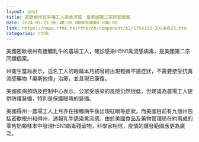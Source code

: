 ```yaml
---
layout: post
title: 密歇根州乳牛場工人染禽流感　是美國第二宗同類個案
date: 2024-05-23 06:48:08.000000000 +08:00
link: https://news.rthk.hk/rthk/ch/component/k2/1754313-20240523.htm
categories: rthk
---
```


美國密歇根州有接觸乳牛的農場工人，確診感染H5N1禽流感病毒，是美國第二宗同類個案。

州衛生當局表示，這名工人的眼睛本月初曾經出現輕微不適症狀，不需要接受抗禽流感藥物「奧斯他偉」治療，並且現已康復。

美國疾病預防及控制中心表示，公眾受感染的風險仍然很低，但建議為農場工人提供防護裝備，特別是保護眼睛的裝備。

美國得州一農場工人上月亦在接觸病牛後出現紅眼等症狀。而美國目前有九個州包括密歇根州和得州，通報乳牛感染禽流感。由於美國食品及藥物管理局在約兩成的零售奶類樣本中發現H5N1病毒殘留物，科學家相信，疫情的爆發範圍應更為廣泛。
